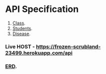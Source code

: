 # API Specification

1. [Class](https://github.com/ssembara/santri-health-api/blob/main/docs/class.md).
2. [Students](https://github.com/ssembara/santri-health-api/blob/main/docs/students.md).
3. [Disease](https://github.com/ssembara/santri-health-api/blob/main/docs/disease.md).

### Live HOST - https://frozen-scrubland-23499.herokuapp.com/api
### [ERD](https://lucid.app/lucidchart/invitations/accept/fa4654ef-fee2-4f0f-8055-a8eaeac67f0b).

